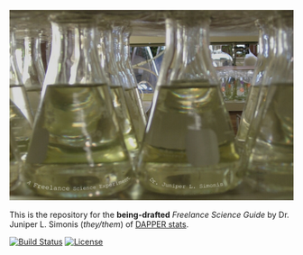 [![Guide logo](images/cover.png)](https://www.freelancescience.guide)

This is the repository for the **being-drafted** *Freelance Science Guide*
by Dr. Juniper L. Simonis (*they/them*) of 
[DAPPER stats](http://dapperstats.com).

[![Build Status](https://api.travis-ci.org/dapperstats/FreelanceScience.svg?branch=master)](https://travis-ci.org/dapperstats/FreelanceScience)
[![License](https://img.shields.io/badge/license-CC%20BY--NC--SA%204.0-blue.svg)](http://creativecommons.org/licenses/by-nc-sa/4.0/) 